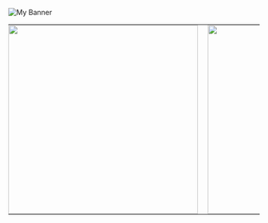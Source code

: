 ![My Banner](https://github.com/wmohseni7/wmohseni7/blob/main/assets/images/45044791_9105998.png)
<!-- <div align="center">
  <img align="left" src="https://github-readme-stats.vercel.app/api?username=wmohseni7&show_icons=true&theme=radical" width="50%"/>
  <img align="right" src="https://github-readme-streak-stats.herokuapp.com/?user=wmohseni7&theme=dark" width="49%"/>
</div> -->

<table align="center" style="border:0; border-collapse: collapse;">
  <tr>
    <td style="border:0; padding:0 10px 0 0;">
      <img src="https://github-readme-stats.vercel.app/api?username=wmohseni7&show_icons=true&theme=radical" width="380"/>
    </td>
    <td style="border:0; padding:0 0 0 10px;">
      <img src="https://github-readme-streak-stats.herokuapp.com/?user=wmohseni7&theme=dark" width="380"/>
    </td>
  </tr>
</table>

<!-- <table align="center">
  <tr>
    <td style="padding-right:10px;">
      <img src="https://github-readme-stats.vercel.app/api?username=wmohseni7&show_icons=true&theme=radical" width="380"/>
    </td>
    <td style="padding-right:10px;">
      <img src="https://github-readme-streak-stats.herokuapp.com/?user=wmohseni7&theme=dark" width="380"/>
    </td>
  </tr>
</table> -->

<!-- ![Your GitHub stats](https://github-readme-stats.vercel.app/api?username=wmohseni7&show_icons=true&theme=radical&width=400)
![GitHub Streak](https://github-readme-streak-stats.herokuapp.com/?user=wmohseni7&theme=dark&width=380) -->
<!--![Top Langs](https://github-readme-stats.vercel.app/api/top-langs/?username=wmohseni7&layout=compact)
![Profile Views](https://komarev.com/ghpvc/?username=wmohseni7) -->

